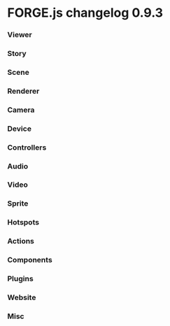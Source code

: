 # FORGE.js changelog 0.9.3

### Viewer


### Story


### Scene


### Renderer


### Camera


### Device


### Controllers


### Audio


### Video


### Sprite


### Hotspots


### Actions


### Components


### Plugins


### Website


### Misc

